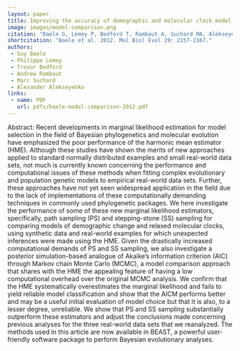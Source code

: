 ```yaml
---
layout: paper
title: Improving the accuracy of demographic and molecular clock model comparison while accommodating phylogenetic uncertainty
image: images/model-comparison.png
citation: "Baele G, Lemey P, Bedford T, Rambaut A, Suchard MA, Alekseyenko AV. 2012. Improving the accuracy of demographic and molecular clock model comparison while accommodating phylogenetic uncertainty. Mol Biol Evol 29: 2157-2167."
shortcitation: "Baele et al. 2012. Mol Biol Evol 29: 2157-2167."
authors:
 - Guy Baele
 - Philippe Lemey
 - Trevor Bedford
 - Andrew Rambaut
 - Marc Suchard
 - Alexander Alekseyenko 
links:
 - name: PDF
   url: pdfs/baele-model-comparison-2012.pdf
---
```


Abstract: Recent developments in marginal likelihood estimation for model selection in the field of Bayesian phylogenetics and molecular evolution have emphasized the poor performance of the harmonic mean estimator (HME). Although these studies have shown the merits of new approaches applied to standard normally distributed examples and small real-world data sets, not much is currently known concerning the performance and computational issues of these methods when fitting complex evolutionary and population genetic models to empirical real-world data sets. Further, these approaches have not yet seen widespread application in the field due to the lack of implementations of these computationally demanding techniques in commonly used phylogenetic packages. We here investigate the performance of some of these new marginal likelihood estimators, specifically, path sampling (PS) and stepping-stone (SS) sampling for comparing models of demographic change and relaxed molecular clocks, using synthetic data and real-world examples for which unexpected inferences were made using the HME. Given the drastically increased computational demands of PS and SS sampling, we also investigate a posterior simulation-based analogue of Akaike’s information criterion (AIC) through Markov chain Monte Carlo (MCMC), a model comparison approach that shares with the HME the appealing feature of having a low computational overhead over the original MCMC analysis. We confirm that the HME systematically overestimates the marginal likelihood and fails to yield reliable model classification and show that the AICM performs better and may be a useful initial evaluation of model choice but that it is also, to a lesser degree, unreliable. We show that PS and SS sampling substantially outperform these estimators and adjust the conclusions made concerning previous analyses for the three real-world data sets that we reanalyzed. The methods used in this article are now available in BEAST, a powerful user-friendly software package to perform Bayesian evolutionary analyses.    